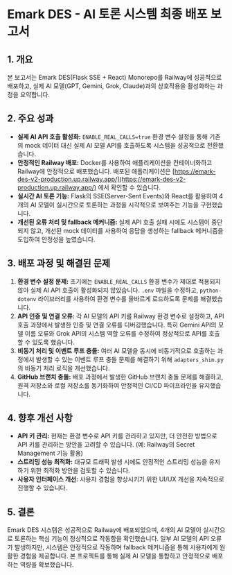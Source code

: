 # Emark DES - AI 토론 시스템 최종 배포 보고서

## 1. 개요

본 보고서는 Emark DES(Flask SSE + React) Monorepo를 Railway에 성공적으로 배포하고, 실제 AI 모델(GPT, Gemini, Grok, Claude)과의 상호작용을 활성화하는 과정을 요약합니다.

## 2. 주요 성과

- **실제 AI API 호출 활성화:** `ENABLE_REAL_CALLS=true` 환경 변수 설정을 통해 기존의 mock 데이터 대신 실제 AI 모델 API를 호출하도록 시스템을 성공적으로 전환했습니다.
- **안정적인 Railway 배포:** Docker를 사용하여 애플리케이션을 컨테이너화하고 Railway에 안정적으로 배포했습니다. 배포된 애플리케이션은 [https://emark-des-v2-production.up.railway.app/](https://emark-des-v2-production.up.railway.app/) 에서 확인할 수 있습니다.
- **실시간 AI 토론 기능:** Flask의 SSE(Server-Sent Events)와 React를 활용하여 4개의 AI 모델이 실시간으로 토론하는 과정을 시각적으로 보여주는 기능을 구현했습니다.
- **개선된 오류 처리 및 fallback 메커니즘:** 실제 API 호출 실패 시에도 시스템이 중단되지 않고, 개선된 mock 데이터를 사용하여 응답을 생성하는 fallback 메커니즘을 도입하여 안정성을 높였습니다.

## 3. 배포 과정 및 해결된 문제

1. **환경 변수 설정 문제:** 초기에는 `ENABLE_REAL_CALLS` 환경 변수가 제대로 적용되지 않아 실제 AI API 호출이 활성화되지 않았습니다. `.env` 파일을 수정하고, `python-dotenv` 라이브러리를 사용하여 환경 변수를 올바르게 로드하도록 문제를 해결했습니다.
2. **API 인증 및 연결 오류:** 각 AI 모델의 API 키를 Railway 환경 변수로 설정하고, API 호출 과정에서 발생한 인증 및 연결 오류를 디버깅했습니다. 특히 Gemini API의 모델 이름 오류와 Grok API의 시스템 역할 오류를 수정하여 정상적으로 API를 호출할 수 있도록 했습니다.
3. **비동기 처리 및 이벤트 루프 충돌:** 여러 AI 모델을 동시에 비동기적으로 호출하는 과정에서 발생할 수 있는 이벤트 루프 충돌 문제를 해결하기 위해 `adapters_shim.py`의 비동기 처리 로직을 개선했습니다.
4. **GitHub 브랜치 충돌:** 배포 과정에서 발생한 GitHub 브랜치 충돌 문제를 해결하고, 원격 저장소와 로컬 저장소를 동기화하여 안정적인 CI/CD 파이프라인을 유지했습니다.

## 4. 향후 개선 사항

- **API 키 관리:** 현재는 환경 변수로 API 키를 관리하고 있지만, 더 안전한 방법으로 API 키를 관리하는 방안을 고려할 수 있습니다. (예: Railway의 Secret Management 기능 활용)
- **스트리밍 성능 최적화:** 대규모 트래픽 발생 시에도 안정적인 스트리밍 성능을 유지하기 위한 최적화 방안을 검토할 수 있습니다.
- **사용자 인터페이스 개선:** 사용자 경험을 향상시키기 위한 UI/UX 개선을 지속적으로 진행할 수 있습니다.

## 5. 결론

Emark DES 시스템은 성공적으로 Railway에 배포되었으며, 4개의 AI 모델이 실시간으로 토론하는 핵심 기능이 정상적으로 작동함을 확인했습니다. 일부 AI 모델의 API 오류가 발생하지만, 시스템은 안정적으로 작동하며 fallback 메커니즘을 통해 사용자에게 원활한 경험을 제공합니다. 본 프로젝트를 통해 실제 AI 모델을 통합하고 안정적으로 배포하는 역량을 확보했습니다.

